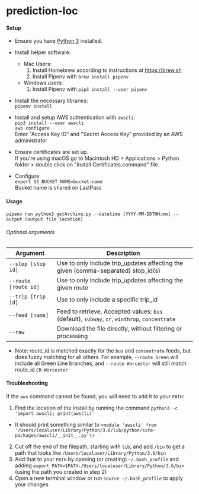 # prediction-loc

#### Setup
* Ensure you have [Python 3](https://www.python.org/downloads/) installed.
* Install helper software:
  * Mac Users:
    1. Install Homebrew according to instructions at https://brew.sh   
    2. Install Pipenv with `brew install pipenv`
  * Windows users:
    1. Install Pipenv with `pip3 install --user pipenv`


* Install the necessary libraries:  
`pipenv install`

* Install and setup AWS authentication with `awscli`:  
`pip3 install --user awscli`  
`aws configure`  
Enter "Access Key ID" and "Secret Access Key" provided by an AWS administrator

* Ensure certificates are set up.  
If you're using macOS go to Macintosh HD > Applications > Python folder > double click on "Install Certificates.command" file.

* Configure  
`export S3_BUCKET_NAME=bucket-name`  
Bucket name is shared on LastPass

#### Usage

`pipenv run python3 getArchive.py --datetime [YYYY-MM-DDTHH:mm] --output [output file location]`

###### Optional arguments

|       Argument       |                                          Description                                          |
| -------------------- | --------------------------------------------------------------------------------------------- |
| `--stop [stop id]`   | Use to only include trip_updates affecting the given (comma-separated) stop_id(s)             |
| `--route [route id]` | Use to only include trip_updates affecting the given route                                    |
| `--trip [trip id]`   | Use to only include a specific trip_id                                                        |
| `--feed [name]`      | Feed to retrieve. Accepted values: `bus` (default), `subway`, `cr`, `winthrop`, `concentrate` |
| `--raw`              | Download the file directly, without filtering or processing                                   |

* Note: route_id is matched exactly for the `bus` and `concentrate` feeds, but does fuzzy matching for all others.
For example, `--route Green` will include all Green Line branches, and `--route Worcester` will still match route_id
`CR-Worcester`

#### Troubleshooting

If the `aws` command cannot be found, you will need to add it to your `PATH`:
1. Find the location of the install by running the command `python3 -c 'import awscli; print(awscli)'`
  - It should print something similar to  `<module 'awscli' from '/Users/localuser/Library/Python/3.6/lib/python/site-packages/awscli/__init__.py'\>`
2. Cut off the end of the filepath, starting with `lib`, and add `/bin` to get a path that looks like `/Users/localuser/Library/Python/3.6/bin`
3. Add that to your `PATH` by opening (or creating) `~/.bash_profile` and adding `export PATH=$PATH:/Users/localuser/Library/Python/3.6/bin` (using the path you created in step 2)
4. Open a new terminal window or run `source ~/.bash_profile` to apply your changes
